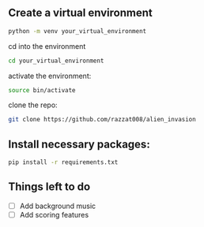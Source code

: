 ## Create a virtual environment
```bash
python -m venv your_virtual_environment
```
cd into the environment
```bash
cd your_virtual_environment
```
activate the environment:
```bash
source bin/activate
```
clone the repo:
```bash
git clone https://github.com/razzat008/alien_invasion
```

## Install necessary packages:
```bash
pip install -r requirements.txt
```

## Things left to do
- [ ]  Add background music
- [ ]  Add scoring features
